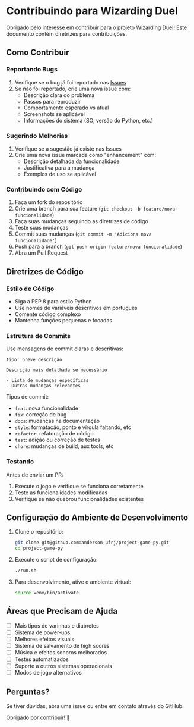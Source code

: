 # Contribuindo para Wizarding Duel

Obrigado pelo interesse em contribuir para o projeto Wizarding Duel! Este documento contém diretrizes para contribuições.

## Como Contribuir

### Reportando Bugs

1. Verifique se o bug já foi reportado nas [Issues](https://github.com/anderson-ufrj/project-game-py/issues)
2. Se não foi reportado, crie uma nova issue com:
   - Descrição clara do problema
   - Passos para reproduzir
   - Comportamento esperado vs atual
   - Screenshots se aplicável
   - Informações do sistema (SO, versão do Python, etc.)

### Sugerindo Melhorias

1. Verifique se a sugestão já existe nas Issues
2. Crie uma nova issue marcada como "enhancement" com:
   - Descrição detalhada da funcionalidade
   - Justificativa para a mudança
   - Exemplos de uso se aplicável

### Contribuindo com Código

1. Faça um fork do repositório
2. Crie uma branch para sua feature (`git checkout -b feature/nova-funcionalidade`)
3. Faça suas mudanças seguindo as diretrizes de código
4. Teste suas mudanças
5. Commit suas mudanças (`git commit -m 'Adiciona nova funcionalidade'`)
6. Push para a branch (`git push origin feature/nova-funcionalidade`)
7. Abra um Pull Request

## Diretrizes de Código

### Estilo de Código

- Siga a PEP 8 para estilo Python
- Use nomes de variáveis descritivos em português
- Comente código complexo
- Mantenha funções pequenas e focadas

### Estrutura de Commits

Use mensagens de commit claras e descritivas:
```
tipo: breve descrição

Descrição mais detalhada se necessário

- Lista de mudanças específicas
- Outras mudanças relevantes
```

Tipos de commit:
- `feat`: nova funcionalidade
- `fix`: correção de bug
- `docs`: mudanças na documentação
- `style`: formatação, ponto e vírgula faltando, etc
- `refactor`: refatoração de código
- `test`: adição ou correção de testes
- `chore`: mudanças de build, aux tools, etc

### Testando

Antes de enviar um PR:
1. Execute o jogo e verifique se funciona corretamente
2. Teste as funcionalidades modificadas
3. Verifique se não quebrou funcionalidades existentes

## Configuração do Ambiente de Desenvolvimento

1. Clone o repositório:
   ```bash
   git clone git@github.com:anderson-ufrj/project-game-py.git
   cd project-game-py
   ```

2. Execute o script de configuração:
   ```bash
   ./run.sh
   ```

3. Para desenvolvimento, ative o ambiente virtual:
   ```bash
   source venv/bin/activate
   ```

## Áreas que Precisam de Ajuda

- [ ] Mais tipos de varinhas e diabretes
- [ ] Sistema de power-ups
- [ ] Melhores efeitos visuais
- [ ] Sistema de salvamento de high scores
- [ ] Música e efeitos sonoros melhorados
- [ ] Testes automatizados
- [ ] Suporte a outros sistemas operacionais
- [ ] Modos de jogo alternativos

## Perguntas?

Se tiver dúvidas, abra uma issue ou entre em contato através do GitHub.

Obrigado por contribuir! 🚀